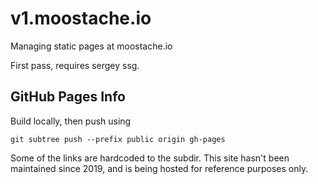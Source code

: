 # v1.moostache.io

Managing static pages at moostache.io

First pass, requires sergey ssg.

## GitHub Pages Info

Build locally, then push using

```shell
git subtree push --prefix public origin gh-pages
```

Some of the links are hardcoded to the subdir. This site hasn't been maintained
since 2019, and is being hosted for reference purposes only.
